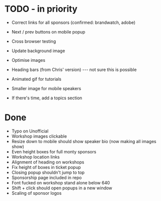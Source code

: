 # TODO - in priority

- Correct links for all sponsors (confirmed: brandwatch, adobe)
- Next / prev buttons on mobile popup
- Cross browser testing

- Update background image
- Optimise images
- Heading bars (from Chris' version) --- not sure this is possible
- Animated gif for tutorials
- Smaller image for mobile speakers
- If there's time, add a topics section


# Done

- Typo on Unofficial 
- Workshop images clickable
- Resize down to mobile should show speaker bio (now making all images show)
- Even height boxes for full monty sponsors
- Workshop location links
- Alignment of heading on workshops
- Fix height of boxes in ticket popup
- Closing popup shouldn't jump to top
- Sponsorship page included in repo
- Font fucked on workshop stand alone below 640
- Shift + click should open popups in a new window
- Scaling of sponsor logos
